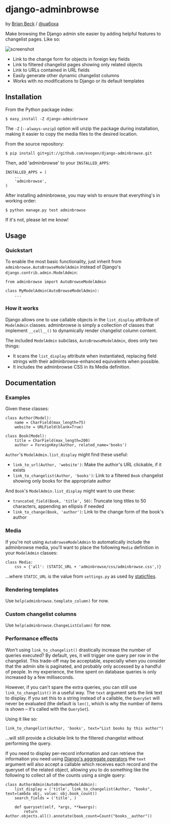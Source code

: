 django-adminbrowse
==================
by [Brian Beck][www] / [@ua6oxa](http://twitter.com/ua6oxa)

Make browsing the Django admin site easier by adding helpful features to
changelist pages. Like so:

![screenshot](http://exogen.github.com/django-adminbrowse/images/adminbrowse.png)

* Link to the change form for objects in foreign key fields
* Link to filtered changelist pages showing only related objects
* Link to URLs contained in URL fields
* Easily generate other dynamic changelist columns
* Works with no modifications to Django or its default templates

Installation
------------
From the Python package index:

    $ easy_install -Z django-adminbrowse

The `-Z` (`--always-unzip`) option will unzip the package during installation, making it easier to copy the media files to the desired location.

From the source repository:

    $ pip install git+git://github.com/exogen/django-adminbrowse.git

Then, add 'adminbrowse' to your `INSTALLED_APPS`:

    INSTALLED_APPS = (
        ...
        'adminbrowse',
    )

After installing adminbrowse, you may wish to ensure that everything's in
working order:

    $ python manage.py test adminbrowse

If it's not, please let me know!

Usage
-----
### Quickstart
To enable the most basic functionality, just inherit from
`adminbrowse.AutoBrowseModelAdmin` instead of Django's
`django.contrib.admin.ModelAdmin`:

    from adminbrowse import AutoBrowseModelAdmin

    class MyModelAdmin(AutoBrowseModelAdmin):
        ...

### How it works
Django allows one to use callable objects in the `list_display` attribute of
`ModelAdmin` classes. adminbrowse is simply a collection of classes that
implement `__call__()` to dynamically render changelist column content.

The included `ModelAdmin` subclass, `AutoBrowseModelAdmin`, does only two
things:

* It scans the `list_display` attribute when instantiated, replacing field
  strings with their adminbrowse-enhanced equivalents when possible.
* It includes the adminbrowse CSS in its Media definition.

Documentation
-------------
### Examples
Given these classes:

    class Author(Model):
        name = CharField(max_length=75)
        website = URLField(blank=True)

    class Book(Model):
        title = CharField(max_length=200)
        author = ForeignKey(Author, related_name='books')


`Author`'s `ModelAdmin.list_display` might find these useful:

* `link_to_url(Author, 'website')`: Make the author's URL clickable, if it exists
* `link_to_changelist(Author, 'books')`: Link to a filtered `Book` changelist showing
  only books for the appropriate author

And `Book`'s `ModelAdmin.list_display` might want to use these:
    
* `truncated_field(Book, 'title', 50)`: Truncate long titles to 50 characters,
  appending an ellipsis if needed
* `link_to_change(Book, 'author')`: Link to the change form of the book's author

### Media
If you're not using `AutoBrowseModelAdmin` to automatically include the adminbrowse
media, you'll want to place the following `Media` definition in your `ModelAdmin`
classes:

    class Media:
        css = {'all': (STATIC_URL + 'adminbrowse/css/adminbrowse.css',)}

...where `STATIC_URL` is the value from `settings.py` as used by [staticfiles](http://docs.djangoproject.com/en/dev/howto/static-files/).

### Rendering templates
Use `help(adminbrowse.template_column)` for now.

### Custom changelist columns
Use `help(adminbrowse.ChangeListColumn)` for now.

### Performance effects
Won't using `link_to_changelist()` drastically increase the number of queries
executed? By default, yes, it will trigger one query per row in the changelist.
This trade-off may be acceptable, especially when you consider that the admin
site is paginated, and probably only accessed by a handful of people. In my
experience, the time spent on database queries is only increased by a few
milliseconds.

However, if you can't spare the extra queries, you can still use
`link_to_changelist()` in a useful way. The `text` argument sets the link text
to display. If you set this to a string instead of a callable, the `QuerySet`
will never be evaluated (the default is `len()`, which is why the number of
items is shown – it's called with the `QuerySet`).

Using it like so:

    link_to_changelist(Author, 'books', text="List books by this author")

...will still provide a clickable link to the filtered changelist without
performing the query.

If you need to display per-record information and can retrieve the information
you need using [Django's aggregate operators](http://docs.djangoproject.com/en/1.3/topics/db/aggregation/#generating-aggregates-for-each-item-in-a-queryset)
the `text` argument will also accept a callable which receives each record and
the queryset of the related object, allowing you to do something like the
following to collect all of the counts using a single query:

    class AuthorAdmin(AutoBrowseModelAdmin):
        list_display = ('title', link_to_changelist(Author, "books", text=lambda obj, value: obj.book_count))
        search_fields = ('title', )

        def queryset(self, *args, **kwargs):
            return Author.objects.all().annotate(book_count=Count("books__author"))


[INSTALL]: http://github.com/exogen/django-adminbrowse/blob/master/INSTALL
[www]: http://brianbeck.com/

